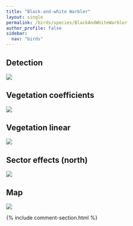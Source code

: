 ```yaml
---
title: "Black-and-white Warbler"
layout: single
permalink: /birds/species/BlackAndWhiteWarbler
author_profile: false
sidebar:
  nav: "birds"
---
```


<h2>Detection</h2>

<img src="https://beallen.github.io/DevelopmentWebsite/assets/images/birds/BlackAndWhiteWarbler/det.jpg">

<h2>Vegetation coefficients</h2>

<img src="https://beallen.github.io/DevelopmentWebsite/assets/images/birds/BlackAndWhiteWarbler/veghf.jpg">

<h2>Vegetation linear</h2>

<img src="https://beallen.github.io/DevelopmentWebsite/assets/images/birds/BlackAndWhiteWarbler/lin-north.jpg">

<h2>Sector effects (north)</h2>

<img src="https://beallen.github.io/DevelopmentWebsite/assets/images/birds/BlackAndWhiteWarbler/sector-north.jpg">

<h2>Map</h2>

<img src="https://beallen.github.io/DevelopmentWebsite/assets/images/birds/BlackAndWhiteWarbler/map.jpg">

{% include comment-section.html %}
